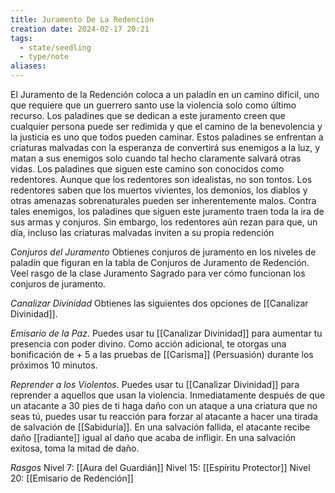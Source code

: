 ```yaml
---
title: Juramento De La Redención
creation date: 2024-02-17 20:21
tags:
  - state/seedling
  - type/note
aliases:
---
```

El Juramento de la Redención coloca a un paladín en un camino difícil, uno que requiere que un
guerrero santo use la violencia solo como último recurso. Los paladines que se dedican a este
juramento creen que cualquier persona puede ser redimida y que el camino de la benevolencia y la
justicia es uno que todos pueden caminar. Estos paladines se enfrentan a criaturas malvadas con la esperanza de convertirá sus enemigos a la luz, y matan a sus enemigos solo cuando tal hecho
claramente salvará otras vidas. Los paladines que siguen este camino son conocidos como
redentores.
Aunque que los redentores son idealistas, no son tontos. Los redentores saben que los muertos
vivientes, los demonios, los diablos y otras amenazas sobrenaturales pueden ser inherentemente
malos. Contra tales enemigos, los paladines que siguen este juramento traen toda la ira de sus armas y conjuros. Sin embargo, los redentores aún rezan para que, un día, incluso las criaturas malvadas inviten a su propia redención

*Conjuros del Juramento*
Obtienes conjuros de juramento en los niveles de paladín que figuran en la tabla de Conjuros de
Juramento de Redención. Veel rasgo de la clase Juramento Sagrado para ver cómo funcionan los
conjuros de juramento.

*Canalizar Divinidad*
Obtienes las siguientes dos opciones de [[Canalizar Divinidad]].

*Emisario de la Paz*. Puedes usar tu [[Canalizar Divinidad]] para aumentar tu presencia con poder divino. Como acción adicional, te otorgas una bonificación de + 5 a las pruebas de [[Carisma]] (Persuasión) durante los próximos 10 minutos.

*Reprender a los Violentos*. Puedes usar tu [[Canalizar Divinidad]] para reprender a aquellos que usan la violencia. Inmediatamente después de que un atacante a 30 pies de ti haga daño con un ataque a una criatura que no seas tú, puedes usar tu reacción para forzar al atacante a hacer una tirada de salvación de [[Sabiduría]]. 
En una salvación fallida, el atacante recibe daño [[radiante]] igual al daño que acaba de infligir. En una salvación exitosa, toma la mitad de daño.


*Rasgos*
Nivel 7: [[Aura del Guardián]]
Nivel 15: [[Espíritu Protector]]
Nivel 20: [[Emisario de Redención]]